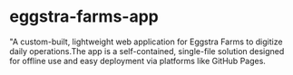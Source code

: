 # eggstra-farms-app
"A custom-built, lightweight web application for Eggstra Farms to digitize daily operations.The app is a self-contained, single-file solution designed for offline use and easy deployment via platforms like GitHub Pages.
